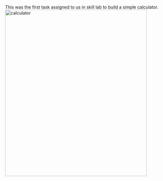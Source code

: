This was the first task assigned to us in skill lab to build a simple calculator.
<img width="460" height="540" alt="calculator" src="https://github.com/user-attachments/assets/d17bf7a4-23d1-4a5d-8966-86ec8125f4a3" />

